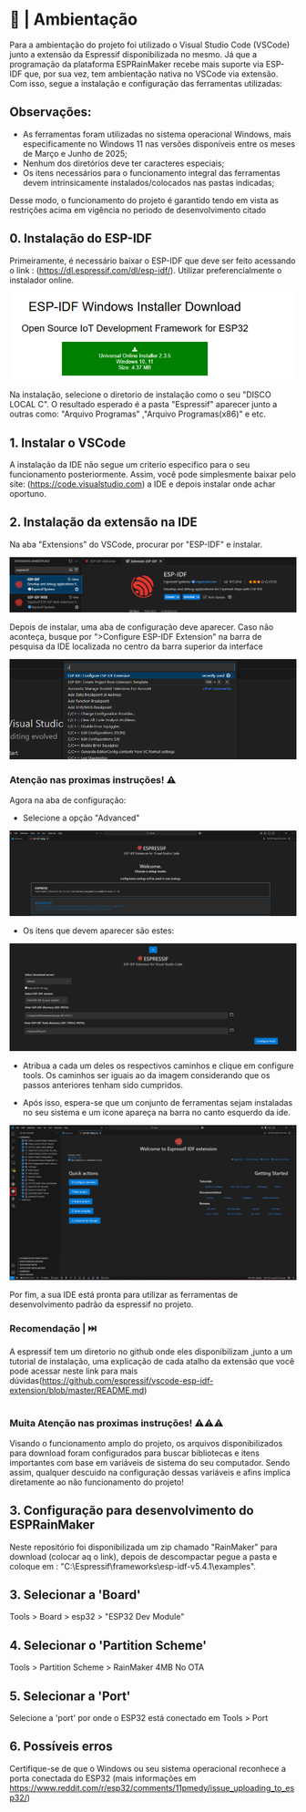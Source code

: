 # 📃 | Ambientação

Para a ambientação do projeto foi utilizado o Visual Studio Code (VSCode) junto a extensão da Espressif disponibilizada no mesmo. Já que a programação da plataforma ESPRainMaker recebe mais suporte via ESP-IDF que, por sua vez, tem ambientação nativa no VSCode via extensão. Com isso, segue a instalação e configuração das ferramentas utilizadas:

  ## Observações:
  
  - As ferramentas foram utilizadas no sistema operacional Windows, mais especificamente no Windows 11 nas versões disponíveis entre os meses de Março e Junho de 2025;
  - Nenhum dos diretórios deve ter caracteres especiais;
  - Os itens necessários para o funcionamento integral das ferramentas devem intrinsicamente instalados/colocados nas pastas indicadas;
    
  Desse modo, o funcionamento do projeto é garantido tendo em vista as restrições acima em vigência no periodo de desenvolvimento citado

## 0. Instalação do ESP-IDF 

  Primeiramente, é necessário baixar o ESP-IDF que deve ser feito acessando o link : (https://dl.espressif.com/dl/esp-idf/). Utilizar preferencialmente o instalador online.
 
<p align = center>
  <img src = "img/ESP-IDF_DOWNLOAD.png">
</p>
  
  Na instalação, selecione o diretorio de instalação como o seu  "DISCO LOCAL C". O resultado esperado é a pasta "Espressif" aparecer junto a outras como: "Arquivo Programas" ,"Arquivo Programas(x86)" e etc.
  
## 1. Instalar o VSCode 

  A instalação da IDE não segue um criterio especifico para o seu funcionamento posteriormente. Assim, você pode simplesmente baixar pelo site: (https://code.visualstudio.com) a IDE e depois instalar onde achar oportuno.

## 2. Instalação da extensão na IDE 

Na aba "Extensions" do VSCode, procurar por "ESP-IDF" e instalar.

<p align = center>
  <img src = "img/EXTENSAO_VSCODE.png">
</p>

Depois de instalar, uma aba de configuração deve aparecer. Caso não aconteça, busque por ">Configure ESP-IDF Extension" na barra de pesquisa da IDE localizada no centro da barra superior da interface 

  <p align = center>
    <img src = "img/CONFIGURE_IDE.png">
  </p>


  ### Atenção nas proximas instruções! ⚠️  

  Agora na aba de configuração:

  - Selecione a opção "Advanced"

  <p align = center>
    <img src = "img/MENU_EXTENSION_CONFIG.png">
  </p>

  - Os itens que devem aparecer são estes:

  <p align = center>
    <img src = "img/MENU_EXTENSION_CONFIG_PATH.png">
  </p>

  - Atribua a cada um deles os respectivos caminhos e clique em configure tools. Os caminhos ser iguais ao da imagem considerando que os passos anteriores tenham sido cumpridos.

  - Após isso, espera-se que um conjunto de ferramentas sejam instaladas no seu sistema e um icone apareça na barra no canto esquerdo da ide.

    
   <p align = center>
    <img src = "img/IDE_CONFIG_END.png">
  </p>
    
  Por fim, a sua IDE está pronta para utilizar as ferramentas de desenvolvimento padrão da espressif no projeto.
  
### Recomendação | ⏭️

  A espressif tem um diretorio no github onde eles disponibilizam ,junto a um tutorial de instalação, uma explicação de cada atalho da extensão que você pode acessar neste link para mais dúvidas(https://github.com/espressif/vscode-esp-idf-extension/blob/master/README.md)

#

### Muita Atenção nas proximas instruções! ⚠️⚠️⚠️  

  Visando o funcionamento amplo do projeto, os arquivos disponibilizados para download foram configurados para buscar bibliotecas e itens importantes com base em variáveis de sistema do seu computador. Sendo assim, qualquer descuido na configuração dessas variáveis e afins implica diretamente ao não funcionamento do projeto!
  
## 3. Configuração para desenvolvimento do ESPRainMaker

  Neste repositório foi disponibilizada um zip chamado "RainMaker" para download (colocar aq o link), depois de descompactar pegue a pasta e coloque em : "C:\Espressif\frameworks\esp-idf-v5.4.1\examples".
  

## 3. Selecionar a 'Board'
Tools > Board > esp32 > "ESP32 Dev Module"

## 4. Selecionar o 'Partition Scheme'
Tools > Partition Scheme > RainMaker 4MB No OTA

## 5. Selecionar a 'Port'
Selecione a 'port' por onde o ESP32 está conectado em Tools > Port 

## 6. Possíveis erros
Certifique-se de que o Windows ou seu sistema operacional reconhece a porta conectada do ESP32 (mais informações em https://www.reddit.com/r/esp32/comments/11pmedy/issue_uploading_to_esp32/)
